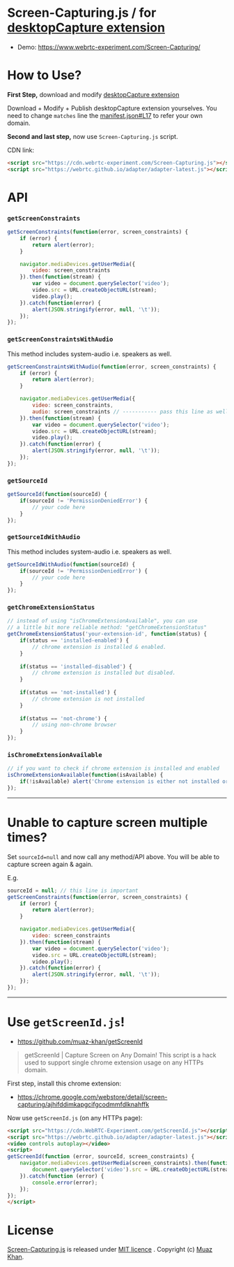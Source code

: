 # Screen-Capturing.js / for [desktopCapture extension](https://github.com/muaz-khan/Chrome-Extensions/tree/master/desktopCapture)

* Demo: https://www.webrtc-experiment.com/Screen-Capturing/

# How to Use?

**First Step,** download and modify [desktopCapture extension](https://github.com/muaz-khan/Chrome-Extensions/tree/master/desktopCapture)

Download + Modify + Publish desktopCapture extension yourselves. You need to change `matches` line the [manifest.json#L17](https://github.com/muaz-khan/Chrome-Extensions/blob/master/desktopCapture/manifest.json#L17) to refer your own domain.

**Second and last step,** now use `Screen-Capturing.js` script.

CDN link:

```html
<script src="https://cdn.webrtc-experiment.com/Screen-Capturing.js"></script>
<script src="https://webrtc.github.io/adapter/adapter-latest.js"></script>
```

# API

### `getScreenConstraints`

```javascript
getScreenConstraints(function(error, screen_constraints) {
    if (error) {
        return alert(error);
    }

    navigator.mediaDevices.getUserMedia({
        video: screen_constraints
    }).then(function(stream) {
        var video = document.querySelector('video');
        video.src = URL.createObjectURL(stream);
        video.play();
    }).catch(function(error) {
        alert(JSON.stringify(error, null, '\t'));
    });
});
```

### `getScreenConstraintsWithAudio`

This method includes system-audio i.e. speakers as well.

```javascript
getScreenConstraintsWithAudio(function(error, screen_constraints) {
    if (error) {
        return alert(error);
    }

    navigator.mediaDevices.getUserMedia({
        video: screen_constraints,
        audio: screen_constraints // ----------- pass this line as well
    }).then(function(stream) {
        var video = document.querySelector('video');
        video.src = URL.createObjectURL(stream);
        video.play();
    }).catch(function(error) {
        alert(JSON.stringify(error, null, '\t'));
    });
});
```

### `getSourceId`

```javascript
getSourceId(function(sourceId) {
    if(sourceId != 'PermissionDeniedError') {
        // your code here
    }
});
```

### `getSourceIdWithAudio`

This method includes system-audio i.e. speakers as well.

```javascript
getSourceIdWithAudio(function(sourceId) {
    if(sourceId != 'PermissionDeniedError') {
        // your code here
    }
});
```

### `getChromeExtensionStatus`

```javascript
// instead of using "isChromeExtensionAvailable", you can use
// a little bit more reliable method: "getChromeExtensionStatus"
getChromeExtensionStatus('your-extension-id', function(status) {
    if(status == 'installed-enabled') {
        // chrome extension is installed & enabled.
    }
    
    if(status == 'installed-disabled') {
        // chrome extension is installed but disabled.
    }
    
    if(status == 'not-installed') {
        // chrome extension is not installed
    }
    
    if(status == 'not-chrome') {
        // using non-chrome browser
    }
});
```

### `isChromeExtensionAvailable`

```javascript
// if you want to check if chrome extension is installed and enabled
isChromeExtensionAvailable(function(isAvailable) {
    if(!isAvailable) alert('Chrome extension is either not installed or disabled.');
});
```

----

# Unable to capture screen multiple times?

Set `sourceId=null` and now call any method/API above. You will be able to capture screen again & again.

E.g.

```javascript
sourceId = null; // this line is important
getScreenConstraints(function(error, screen_constraints) {
    if (error) {
        return alert(error);
    }

    navigator.mediaDevices.getUserMedia({
        video: screen_constraints
    }).then(function(stream) {
        var video = document.querySelector('video');
        video.src = URL.createObjectURL(stream);
        video.play();
    }).catch(function(error) {
        alert(JSON.stringify(error, null, '\t'));
    });
});
```

----

# Use `getScreenId.js`!

* https://github.com/muaz-khan/getScreenId

> getScreenId | Capture Screen on Any Domain! This script is a hack used to support single chrome extension usage on any HTTPs domain.

First step, install this chrome extension:

* https://chrome.google.com/webstore/detail/screen-capturing/ajhifddimkapgcifgcodmmfdlknahffk

Now use `getScreenId.js` (on any HTTPs page):

```html
<script src="https://cdn.WebRTC-Experiment.com/getScreenId.js"></script>
<script src="https://webrtc.github.io/adapter/adapter-latest.js"></script>
<video controls autoplay></video>
<script>
getScreenId(function (error, sourceId, screen_constraints) {
    navigator.mediaDevices.getUserMedia(screen_constraints).then(function (stream) {
        document.querySelector('video').src = URL.createObjectURL(stream);
    }).catch(function (error) {
        console.error(error);
    });
});
</script>
```

# License

[Screen-Capturing.js](https://github.com/muaz-khan/Chrome-Extensions/tree/master/Screen-Capturing.js) is released under [MIT licence](https://www.webrtc-experiment.com/licence/) . Copyright (c) [Muaz Khan](https://plus.google.com/+MuazKhan).
